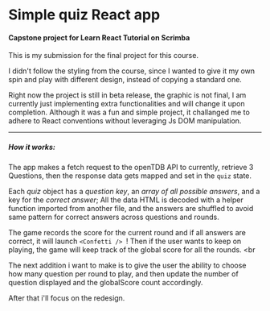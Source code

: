 # Simple quiz React app

#### Capstone project for Learn React Tutorial on Scrimba

This is my submission for the final project for this course.

I didn't follow the styling from the course, since I wanted to give it my own spin and play with different design, instead of copying a standard one.


Right now the project is still in beta release, the graphic is not final, I am currently just implementing extra functionalities and will change it upon completion.
Although it was a fun and simple project, it challanged me to adhere to React conventions without leveraging Js DOM manipulation.

<hr>

##### How it works:
The app makes a fetch request to the openTDB API to currently, retrieve 3 Questions, then the response data gets mapped and set in the `quiz` state.

Each *quiz* object has a *question key*, an *array of all possible answers*, and a key for the *correct answer*;
All the data HTML is decoded with a helper function imported from another file, and the answers are shuffled to avoid same pattern for correct answers across questions and rounds.

The game records the score for the current round and if all answers are correct, it will launch `<Confetti /> `!
Then if the user wants to keep on playing, the game will keep track of the global score for all the rounds.
<br
>

The next addition i want to make is to give the user the ability to choose how many question per round to play, and then update the number of question displayed and the globalScore count accordingly.

After that i'll focus on the redesign.